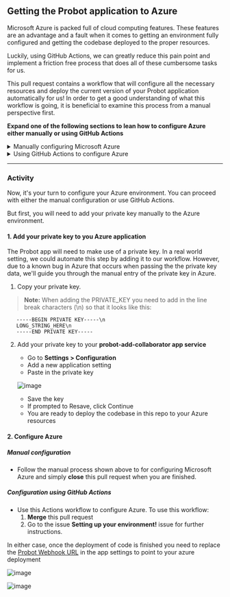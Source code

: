 ## Getting the Probot application to Azure

Microsoft Azure is packed full of cloud computing features. These features are an advantage and a fault when it comes to getting an environment fully configured and getting the codebase deployed to the proper resources.

Luckily, using GitHub Actions, we can greatly reduce this pain point and implement a friction free process that does all of these cumbersome tasks for us.

This pull request contains a workflow that will configure all the necessary resources and deploy the current version of your Probot application automatically for us! In order to get a good understanding of what this workflow is going, it is beneficial to examine this process from a manual perspective first.

**Expand one of the following sections to lean how to configure Azure either manually or using GitHub Actions**

<details><summary>Manually configuring Microsoft Azure</summary>
<br>
**Provisioning**

1. Configure a **subscription** (this is true even when using actions!)
2. From within your subscription, create a new resource group
   ![image](https://user-images.githubusercontent.com/38021615/89914895-8a557100-dbaa-11ea-8365-e1e69dccaf70.png)
3. Give your resource group a name **probot-applications** as well as set a the region to **Central US**.
   ![image](https://user-images.githubusercontent.com/38021615/89914986-a527e580-dbaa-11ea-8db4-b62273570cff.png)
4. Click **next** a few times until you eventually click **create**
5. You should now see your **probot-applicaitons resource group** located within your **subscription**
   ![image](https://user-images.githubusercontent.com/38021615/89915129-d4d6ed80-dbaa-11ea-8113-d99545ab3048.png)
6. Next, from within your **probot-applications resource group** create a new resource
   ![image](https://user-images.githubusercontent.com/38021615/89915621-6f373100-dbab-11ea-8b58-5658d6023fb8.png)
7. Select **App Service Plan** as the resource type from the wizard
   ![image](https://user-images.githubusercontent.com/38021615/89915811-ae658200-dbab-11ea-804b-4e432705136d.png)
8. Give the plan a name of **prod-probot-apps** and ensure the SKU and size are set to **Free F1** (this will ensure you we use free tier resources and you don't get charged)
   ![image](https://user-images.githubusercontent.com/38021615/89916192-3186d800-dbac-11ea-8598-347476bdc925.png)
9. Continue clicking **next** and eventually **create**
10. Back inside your **probot-applications resource group** add a new resource and select the **Web App** resource type from the wizard
   ![image](https://user-images.githubusercontent.com/38021615/89917327-870fb480-dbad-11ea-92ce-578f4e7e00bf.png)
11. Like before, name it **probot-add-collaborators**, change the **Runtime Stack** to `Node 12 LTS`, select **Linux** as the Operating System. Lastly verify the region and the SKU
   ![image](https://user-images.githubusercontent.com/38021615/89917584-cf2ed700-dbad-11ea-9cc7-7578342b58f1.png)
12. Click **next** a few times and eventually the **create** button
13. Now you can view the **probot-add-collaborators** deployment by clicking on the public link, doing show will result in a blank web page since we have not deployed any code to this resource
   ![image](https://user-images.githubusercontent.com/38021615/89918100-77dd3680-dbae-11ea-9953-68e501e4d3fb.png)


**Deployment**

1. From the terminal run the following command:
   ```
   az webapp deployment user set --user-name <username> --password <password>
   ```
1. When that command completes run the next one:
   ```
   az webapp deployment source config-local-git --name probot-add-collaborator --resource-group probot-applications
   ```
1. The previous command will present you with output similar to that below:
   ```
   {
       "url": "https://username@msdocs-node-cli.scm.azurewebsites.net/msdocs-node-cli.git"
   }
   ```
1. Add a new remote to Git named `azure`
   ```
   git remote add azure https://msdocs-node-cli.scm.azurewebsites.net/msdocs-node-cli.git
   ```
   > **Note: leave off your username from the url when adding the remote.**
1. Push to the codebase to Azure
   ```
   git push azure master
   ```
1. Enter any credentials you may need to and wait for the deployment to finish
</details>

<details><summary>Using GitHub Actions to configure Azure</summary>
<br>
In this pull request you will find a workflow named `config-azure.yml`. This workflow follows all of the above steps, however it leverages a few official Azure Actions as well as some raw `az cli` commands to get the job done.

Let's take a quick peek at the jobs in this workflow before it get's triggered and set's up your environment for you.

1. The first two jobs of this workflow are quite simple, they checkout the code from the repository into the Actions workspace and then log in to the Azure CLI using the service principle you saved as the **AZURE_CREDENTIALS** repository secret

   ```
     - name: Checkout repository
       uses: actions/checkout@v2

     - name: Azure login
       uses: azure/login@v1
       with:
         creds: ${{ secrets.AZURE_CREDENTIALS }}
   ```

1. The next series of actions run Azure CLI commands directly from the runner. Each GitHub Actions runner comes [packed with useful tools](https://docs.github.com/en/actions/reference/software-installed-on-github-hosted-runners), Azure CLI being one of them. These steps are the CLI equivalent to the manual clicking you would have done in the Azure portal

   ```
     - name: Create Azure resource group
       if: success()
       run: |
         az group create --location ${{env.AZURE_LOCATION}} --name ${{env.AZURE_RESOURCE_GROUP}} --subscription ${{secrets.AZURE_SUBSCRIPTION_ID}}

     - name: Create Azure app service plan
       if: success()
       run: |
         az appservice plan create --resource-group ${{env.AZURE_RESOURCE_GROUP}} --name ${{env.AZURE_APP_PLAN}} --is-linux --sku F1 --subscription ${{secrets.AZURE_SUBSCRIPTION_ID}}

     - name: Create webapp resource
       if: success()
       run: |
         az webapp create --resource-group ${{ env.AZURE_RESOURCE_GROUP }} --plan ${{ env.AZURE_APP_PLAN }} --name ${{ env.AZURE_WEBAPP_NAME }}  --runtime "NODE|12-lts" --subscription ${{secrets.AZURE_SUBSCRIPTION_ID}}

     - name: Configure probot app secrets
       if: success()
       run: |
         az webapp config appsettings set  --name ${{ env.AZURE_WEBAPP_NAME }} --resource-group ${{ env.AZURE_RESOURCE_GROUP }} --subscription ${{secrets.AZURE_SUBSCRIPTION_ID}} --settings APP_ID=${{secrets.PROBOT_APP_ID}} 
   ```

1. In the example in step 2 you should notice a range of environment variables and repository secrets being used to fill in the sensitive information for each command. You may have also noticed the conditional logic `if: success()` that will cause these steps to execute sequentially to ensure resources are created in the proper order.
   > **Note: Azure CLI is not the most secure method for this task. It returns objects that print sensitive information. As such, the object is being used in this capacity for demonstration purposes only. Take care when using Azure CLI.**
2. The final few steps handle getting the our codebase deployed to the newly created Azure resources! We first setup our NodeJS environment, then install our dependencies and finally deploy our packed to azure

   ```
     - name: use Node
       uses: actions/setup-node@v1
       with:
         node-version: '12'

     - name: install deps
       run: |
         npm install

     - name: Deploy application
       if: success()
       uses: azure/webapps-deploy@v2
       with:
         app-name: ${{ env.AZURE_WEBAPP_NAME }}
   ```

</details>

---

### Activity

Now, it's your turn to configure your Azure environment. You can proceed with either the manual configuration or use GitHub Actions.  

But first, you will need to add your private key manually to the Azure environment.

#### 1. Add your private key to you Azure application

The Probot app will need to make use of a private key. In a real world setting, we could automate this step by adding it to our workflow.  However, due to a known bug in Azure that occurs when passing the the private key data, we'll guide you through the manual entry of the private key in Azure. 

1. Copy your private key. 

  > **Note:** When adding the PRIVATE_KEY you need to add in the line break characters (\n) so that it looks like this:
  
   ```
      -----BEGIN PRIVATE KEY-----\n
      LONG_STRING_HERE\n
      -----END PRIVATE KEY-----
   ```

2. Add your private key to your **probot-add-collaborator app service** 
   - Go to **Settings > Configuration**
   - Add a new application setting
   - Paste in the private key
  
   ![image](https://user-images.githubusercontent.com/38021615/89952339-eab3d500-dbe1-11ea-9861-b18a053b3dc0.png)

   - Save the key
   - If prompted to Resave, click Continue
   - You are ready to deploy the codebase in this repo to your Azure resources


#### 2. Configure Azure

##### Manual configuration

- Follow the manual process shown above to for configuring Microsoft Azure and simply **close** this pull request when you are finished.

##### Configuration using GitHub Actions 
- Use this Actions workflow to configure Azure. To use this workflow:
  1. **Merge** this pull request 
  2. Go to the issue **Setting up your environment!** issue for further instructions.

In either case, once the deployment of code is finished you need to replace the [Probot Webhook URL](https://github.com/settings/apps) in the app settings to point to your azure deployment

![image](https://user-images.githubusercontent.com/38021615/89918100-77dd3680-dbae-11ea-9953-68e501e4d3fb.png)

![image](https://user-images.githubusercontent.com/69262924/89957400-26539c80-dbec-11ea-8c7c-74f9595f8531.png)

